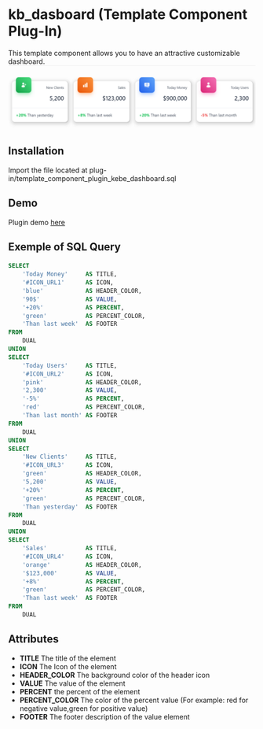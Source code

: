 # kb_dasboard (Template Component Plug-In)
This template component allows you to have an attractive customizable dashboard.
![Capture KB Dashboard](kb_dashbord.png)
## Installation
Import the file located at plug-in/template_component_plugin_kebe_dashboard.sql
## Demo
Plugin demo [here](https://apex.oracle.com/pls/apex/r/baby_spa/demo-apps)
## Exemple of SQL Query
```sql
SELECT
    'Today Money'     AS TITLE,
    '#ICON_URL1'      AS ICON,
    'blue'            AS HEADER_COLOR,
    '90$'             AS VALUE,
    '+20%'            AS PERCENT,
    'green'           AS PERCENT_COLOR,
    'Than last week'  AS FOOTER
FROM
    DUAL
UNION
SELECT
    'Today Users'     AS TITLE,
    '#ICON_URL2'      AS ICON,
    'pink'            AS HEADER_COLOR,
    '2,300'           AS VALUE,
    '-5%'             AS PERCENT,
    'red'             AS PERCENT_COLOR,
    'Than last month' AS FOOTER
FROM
    DUAL
UNION
SELECT
    'New Clients'     AS TITLE,
    '#ICON_URL3'      AS ICON,
    'green'           AS HEADER_COLOR,
    '5,200'           AS VALUE,
    '+20%'            AS PERCENT,
    'green'           AS PERCENT_COLOR,
    'Than yesterday'  AS FOOTER
FROM
    DUAL
UNION
SELECT
    'Sales'           AS TITLE,
    '#ICON_URL4'      AS ICON,
    'orange'          AS HEADER_COLOR,
    '$123,000'        AS VALUE,
    '+8%'             AS PERCENT,
    'green'           AS PERCENT_COLOR,
    'Than last week'  AS FOOTER
FROM
    DUAL

```
## Attributes
* **TITLE** The title of the element
* **ICON** The Icon of the element
* **HEADER_COLOR** The background color of the header icon
* **VALUE** The value of the element
* **PERCENT** the percent of the element
* **PERCENT_COLOR** The color of the percent value (For example: red for negative value,green for positive value)
* **FOOTER** The footer description of the value element

